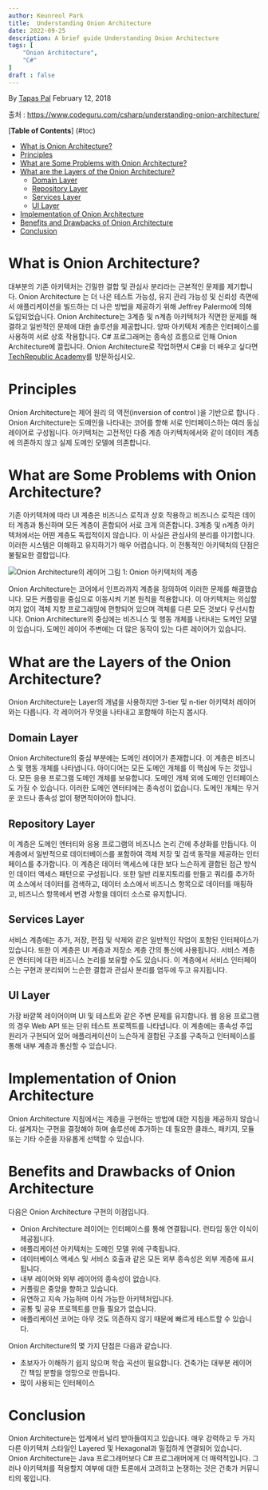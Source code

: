 ```yaml
---
author: Keunreol Park
title:  Understanding Onion Architecture
date: 2022-09-25
description: A brief guide Understanding Onion Architecture
tags: [
    "Onion Architecture",
    "C#"
]
draft : false
---
```

By [Tapas Pal](https://www.codeguru.com/csharp/understanding-onion-architecture/#:~:text=By-,Tapas%20Pal,-February%2012%2C%202018)
February 12, 2018

출처 : 
https://www.codeguru.com/csharp/understanding-onion-architecture/

[**Table of Contents**] (#toc)
- [What is Onion Architecture?](#what-is-onion-architecture)
- [Principles](#principles)
- [What are Some Problems with Onion Architecture?](#what-are-some-problems-with-onion-architecture)
- [What are the Layers of the Onion Architecture?](#what-are-the-layers-of-the-onion-architecture)
  - [Domain Layer](#domain-layer)
  - [Repository Layer](#repository-layer)
  - [Services Layer](#services-layer)
  - [UI Layer](#ui-layer)
- [Implementation of Onion Architecture](#implementation-of-onion-architecture)
- [Benefits and Drawbacks of Onion Architecture](#benefits-and-drawbacks-of-onion-architecture)
- [Conclusion](#conclusion)

# What is Onion Architecture?
대부분의 기존 아키텍처는 긴밀한 결합 및 관심사 분리라는 근본적인 문제를 제기합니다. Onion Architecture 는 더 나은 테스트 가능성, 유지 관리 가능성 및 신뢰성 측면에서 애플리케이션을 빌드하는 더 나은 방법을 제공하기 위해 Jeffrey Palermo에 의해 도입되었습니다. Onion Architecture는 3계층 및 n계층 아키텍처가 직면한 문제를 해결하고 일반적인 문제에 대한 솔루션을 제공합니다. 양파 아키텍처 계층은 인터페이스를 사용하여 서로 상호 작용합니다. C# 프로그래머는 종속성 흐름으로 인해 Onion Architecture에 끌립니다. Onion Architecture로 작업하면서 C#을 더 배우고 싶다면 [TechRepublic Academy](https://academy.techrepublic.com/search?utf8=%E2%9C%93&query=C%2B%2B)를 방문하십시오.

# Principles
Onion Architecture는 제어 원리 의 역전(inversion of control )을 기반으로 합니다 . Onion Architecture는 도메인을 나타내는 코어를 향해 서로 인터페이스하는 여러 동심 레이어로 구성됩니다. 아키텍처는 고전적인 다중 계층 아키텍처에서와 같이 데이터 계층에 의존하지 않고 실제 도메인 모델에 의존합니다.

# What are Some Problems with Onion Architecture?
기존 아키텍처에 따라 UI 계층은 비즈니스 로직과 상호 작용하고 비즈니스 로직은 데이터 계층과 통신하며 모든 계층이 혼합되어 서로 크게 의존합니다. 3계층 및 n계층 아키텍처에서는 어떤 계층도 독립적이지 않습니다. 이 사실은 관심사의 분리를 야기합니다. 이러한 시스템은 이해하고 유지하기가 매우 어렵습니다. 이 전통적인 아키텍처의 단점은 불필요한 결합입니다.

![Onion Architecture의 레이어](https://www.codeguru.com/wp-content/uploads/2021/07/Onion1.png)
그림 1: Onion 아키텍처의 계층

Onion Architecture는 코어에서 인프라까지 계층을 정의하여 이러한 문제를 해결했습니다. 모든 커플링을 중심으로 이동시켜 기본 원칙을 적용합니다. 이 아키텍처는 의심할 여지 없이 객체 지향 프로그래밍에 편향되어 있으며 객체를 다른 모든 것보다 우선시합니다. Onion Architecture의 중심에는 비즈니스 및 행동 개체를 나타내는 도메인 모델이 있습니다. 도메인 레이어 주변에는 더 많은 동작이 있는 다른 레이어가 있습니다.

# What are the Layers of the Onion Architecture?
Onion Architecture는 Layer의 개념을 사용하지만 3-tier 및 n-tier 아키텍처 레이어와는 다릅니다. 각 레이어가 무엇을 나타내고 포함해야 하는지 봅시다.

## Domain Layer
Onion Architecture의 중심 부분에는 도메인 레이어가 존재합니다. 이 계층은 비즈니스 및 행동 개체를 나타냅니다. 아이디어는 모든 도메인 개체를 이 핵심에 두는 것입니다. 모든 응용 프로그램 도메인 개체를 보유합니다. 도메인 개체 외에 도메인 인터페이스도 가질 수 있습니다. 이러한 도메인 엔터티에는 종속성이 없습니다. 도메인 개체는 무거운 코드나 종속성 없이 평면적이어야 합니다.

## Repository Layer
이 계층은 도메인 엔터티와 응용 프로그램의 비즈니스 논리 간에 추상화를 만듭니다. 이 계층에서 일반적으로 데이터베이스를 포함하여 객체 저장 및 검색 동작을 제공하는 인터페이스를 추가합니다. 이 계층은 데이터 액세스에 대한 보다 느슨하게 결합된 접근 방식인 데이터 액세스 패턴으로 구성됩니다. 또한 일반 리포지토리를 만들고 쿼리를 추가하여 소스에서 데이터를 검색하고, 데이터 소스에서 비즈니스 항목으로 데이터를 매핑하고, 비즈니스 항목에서 변경 사항을 데이터 소스로 유지합니다.

## Services Layer
서비스 계층에는 추가, 저장, 편집 및 삭제와 같은 일반적인 작업이 포함된 인터페이스가 있습니다. 또한 이 계층은 UI 계층과 저장소 계층 간의 통신에 사용됩니다. 서비스 계층은 엔터티에 대한 비즈니스 논리를 보유할 수도 있습니다. 이 계층에서 서비스 인터페이스는 구현과 분리되어 느슨한 결합과 관심사 분리를 염두에 두고 유지됩니다.

## UI Layer
가장 바깥쪽 레이어이며 UI 및 테스트와 같은 주변 문제를 유지합니다. 웹 응용 프로그램의 경우 Web API 또는 단위 테스트 프로젝트를 나타냅니다. 이 계층에는 종속성 주입 원리가 구현되어 있어 애플리케이션이 느슨하게 결합된 구조를 구축하고 인터페이스를 통해 내부 계층과 통신할 수 있습니다.

# Implementation of Onion Architecture
Onion Architecture 지침에서는 계층을 구현하는 방법에 대한 지침을 제공하지 않습니다. 설계자는 구현을 결정해야 하며 솔루션에 추가하는 데 필요한 클래스, 패키지, 모듈 또는 기타 수준을 자유롭게 선택할 수 있습니다.

# Benefits and Drawbacks of Onion Architecture
다음은 Onion Architecture 구현의 이점입니다.

* Onion Architecture 레이어는 인터페이스를 통해 연결됩니다. 런타임 동안 이식이 제공됩니다.
* 애플리케이션 아키텍처는 도메인 모델 위에 구축됩니다.
* 데이터베이스 액세스 및 서비스 호출과 같은 모든 외부 종속성은 외부 계층에 표시됩니다.
* 내부 레이어와 외부 레이어의 종속성이 없습니다.
* 커플링은 중앙을 향하고 있습니다.
* 유연하고 지속 가능하며 이식 가능한 아키텍처입니다.
* 공통 및 공유 프로젝트를 만들 필요가 없습니다.
* 애플리케이션 코어는 아무 것도 의존하지 않기 때문에 빠르게 테스트할 수 있습니다.

Onion Architecture의 몇 가지 단점은 다음과 같습니다.

* 초보자가 이해하기 쉽지 않으며 학습 곡선이 필요합니다. 건축가는 대부분 레이어 간 책임 분할을 엉망으로 만듭니다.
*  많이 사용되는 인터페이스
# Conclusion
Onion Architecture는 업계에서 널리 받아들여지고 있습니다. 매우 강력하고 두 가지 다른 아키텍처 스타일인 Layered 및 Hexagonal과 밀접하게 연결되어 있습니다. Onion Architecture는 Java 프로그래머보다 C# 프로그래머에게 더 매력적입니다. 그러나 아키텍처를 적용할지 여부에 대한 토론에서 고려하고 논쟁하는 것은 건축가 커뮤니티의 몫입니다.

